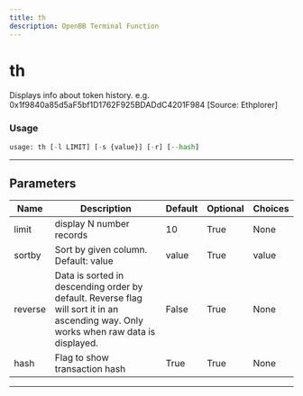 ```yaml
---
title: th
description: OpenBB Terminal Function
---
```


# th

Displays info about token history. e.g. 0x1f9840a85d5aF5bf1D1762F925BDADdC4201F984 [Source: Ethplorer]

### Usage 
```python
usage: th [-l LIMIT] [-s {value}] [-r] [--hash]
```

---
## Parameters

| Name | Description | Default | Optional | Choices |
| ---- | ----------- | ------- | -------- | ------- |
| limit | display N number records | 10 | True | None |
| sortby | Sort by given column. Default: value | value | True | value |
| reverse | Data is sorted in descending order by default. Reverse flag will sort it in an ascending way. Only works when raw data is displayed. | False | True | None |
| hash | Flag to show transaction hash | True | True | None |


---
